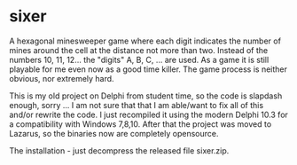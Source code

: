 # sixer

A hexagonal minesweeper game where each digit indicates the number of mines around the cell at the distance not more than two. Instead of the numbers 10, 11, 12... the "digits" A, B, C, ... are used. As a game it is still playable for me even now as a good time killer. The game process is neither obvious, nor extremely hard.

This is my old project on Delphi from student time, so the code is slapdash enough, sorry ... I am not sure that that I am able/want to fix all of this and/or rewrite the code. I just recompiled it using the modern Delphi 10.3 for a compatibility with Windows 7,8,10. After that the project was moved to Lazarus, so the binaries now are completely opensource.

The installation - just decompress the released file sixer.zip.
